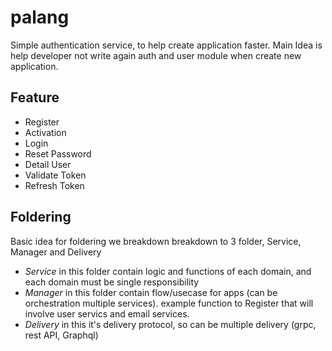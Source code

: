 # palang
Simple authentication service, to help create application faster. Main Idea is help developer not write again auth and user module when create new application.

## Feature
- Register
- Activation
- Login
- Reset Password
- Detail User
- Validate Token
- Refresh Token

## Foldering
Basic idea for foldering we breakdown breakdown to 3 folder, Service, Manager and Delivery
- *Service*
in this folder contain logic and functions of each domain, and each domain must be single responsibility
- *Manager*
in this folder contain flow/usecase for apps (can be orchestration multiple services). example function to Register that will involve user servics and email services. 
- *Delivery*
in this it's delivery protocol, so can be multiple delivery (grpc, rest API, Graphql)
